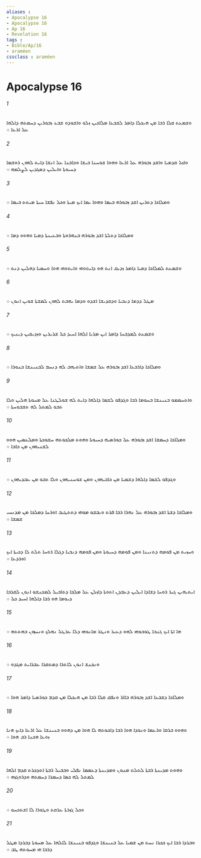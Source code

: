 ```yaml
---
aliases : 
- Apocalypse 16
- Apocalypse 16
- Ap 16
- Revelation 16
tags : 
- Bible/Ap/16
- araméen
cssclass : araméen
---
```


# Apocalypse 16

###### 1
ܘܫܡܥܬ ܩܠܐ ܪܒܐ ܡܢ ܗܝܟܠܐ ܕܐܡܪ ܠܫܒܥܐ ܡܠܐܟܝܢ ܙܠܘ ܘܐܫܘܕܘ ܫܒܥ ܙܒܘܪܝܢ ܕܚܡܬܗ ܕܐܠܗܐ ܥܠ ܐܪܥܐ ܀
###### 2
ܘܐܙܠ ܩܕܡܝܐ ܘܐܫܕ ܙܒܘܪܗ ܥܠ ܐܪܥܐ ܘܗܘܐ ܫܘܚܢܐ ܒܝܫܐ ܘܟܐܒܢܐ ܥܠ ܐܢܫܐ ܕܐܝܬ ܠܗܘܢ ܪܘܫܡܐ ܕܚܝܘܬܐ ܘܐܝܠܝܢ ܕܤܓܕܝܢ ܠܨܠܡܗ ܀
###### 3
ܘܡܠܐܟܐ ܕܬܪܝܢ ܐܫܕ ܙܒܘܪܗ ܒܝܡܐ ܘܗܘܐ ܝܡܐ ܐܝܟ ܡܝܬܐ ܘܟܠ ܢܦܫܐ ܚܝܬܐ ܡܝܬܬ ܒܝܡܐ ܀
###### 4
ܘܡܠܐܟܐ ܕܬܠܬܐ ܐܫܕ ܙܒܘܪܗ ܒܢܗܪܘܬܐ ܘܒܥܝܢܬܐ ܕܡܝܐ ܘܗܘܘ ܕܡܐ ܀
###### 5
ܘܫܡܥܬ ܠܡܠܐܟܐ ܕܡܝܐ ܕܐܡܪ ܙܕܝܩ ܐܢܬ ܗܘ ܕܐܝܬܘܗܝ ܘܐܝܬܘܗܝ ܗܘܐ ܘܚܤܝܐ ܕܗܠܝܢ ܕܢܬ ܀
###### 6
ܡܛܠ ܕܕܡܐ ܕܢܒܝܐ ܘܕܩܕܝܫܐ ܐܫܕܘ ܘܕܡܐ ܝܗܒܬ ܠܗܘܢ ܠܡܫܬܐ ܫܘܝܢ ܐܢܘܢ ܀
###### 7
ܘܫܡܥܬ ܠܡܕܒܚܐ ܕܐܡܪ ܐܝܢ ܡܪܝܐ ܐܠܗܐ ܐܚܝܕ ܟܠ ܫܪܝܪܝܢ ܘܙܕܝܩܝܢ ܕܝܢܝܟ ܀
###### 8
ܘܡܠܐܟܐ ܕܐܪܒܥܐ ܐܫܕ ܙܒܘܪܗ ܥܠ ܫܡܫܐ ܘܐܬܝܗܒ ܠܗ ܕܢܚܡ ܠܒܢܝܢܫܐ ܒܢܘܪܐ ܀
###### 9
ܘܐܬܚܡܡܘ ܒܢܝܢܫܐ ܒܚܘܡܐ ܪܒܐ ܘܓܕܦܘ ܠܫܡܐ ܕܐܠܗܐ ܕܐܝܬ ܠܗ ܫܘܠܛܢܐ ܥܠ ܡܚܘܬܐ ܗܠܝܢ ܘܠܐ ܬܒܘ ܠܡܬܠ ܠܗ ܬܫܒܘܚܬܐ ܀
###### 10
ܘܡܠܐܟܐ ܕܚܡܫܐ ܐܫܕ ܙܒܘܪܗ ܥܠ ܟܘܪܤܝܗ ܕܚܝܘܬܐ ܘܗܘܬ ܡܠܟܘܬܗ ܚܫܘܟܬܐ ܘܡܠܥܤܝܢ ܗܘܘ ܠܫܢܝܗܘܢ ܡܢ ܟܐܒܐ ܀
###### 11
ܘܓܕܦܘ ܠܫܡܐ ܕܐܠܗܐ ܕܫܡܝܐ ܡܢ ܟܐܒܝܗܘܢ ܘܡܢ ܫܘܚܢܝܗܘܢ ܘܠܐ ܬܒܘ ܡܢ ܥܒܕܝܗܘܢ ܀
###### 12
ܘܡܠܐܟܐ ܕܫܬܐ ܐܫܕ ܙܒܘܪܗ ܥܠ ܢܗܪܐ ܪܒܐ ܦܪܬ ܘܝܒܫܘ ܡܘܗܝ ܕܬܬܛܝܒ ܐܘܪܚܐ ܕܡܠܟܐ ܡܢ ܡܕܢܚܝ ܫܡܫܐ ܀
###### 13
ܘܚܙܝܬ ܡܢ ܦܘܡܗ ܕܬܢܝܢܐ ܘܡܢ ܦܘܡܗ ܕܚܝܘܬܐ ܘܡܢ ܦܘܡܗ ܕܢܒܝܐ ܕܓܠܐ ܪܘܚܐ ܬܠܬ ܠܐ ܕܟܝܬܐ ܐܝܟ ܐܘܪܕܥܐ ܀
###### 14
ܐܝܬܝܗܝܢ ܓܝܪ ܪܘܚܐ ܕܫܐܕܐ ܐܝܠܝܢ ܕܥܒܕܢ ܐܬܘܬܐ ܕܐܙܠܢ ܥܠ ܡܠܟܐ ܕܬܐܒܝܠ ܠܡܟܢܫܘ ܐܢܘܢ ܠܩܪܒܐ ܕܝܘܡܐ ܗܘ ܪܒܐ ܕܐܠܗܐ ܐܚܝܕ ܟܠ ܀
###### 15
ܗܐ ܐܬܐ ܐܝܟ ܓܢܒܐ ܛܘܒܘܗܝ ܠܗܘ ܕܥܝܪ ܘܢܛܪ ܡܐܢܘܗܝ ܕܠܐ ܥܪܛܠ ܢܗܠܟ ܘܢܚܙܘܢ ܒܗܬܬܗ ܀
###### 16
ܘܢܟܢܫ ܐܢܘܢ ܠܐܬܪܐ ܕܡܬܩܪܐ ܥܒܪܐܝܬ ܡܓܕܘ ܀
###### 17
ܘܡܠܐܟܐ ܕܫܒܥܐ ܐܫܕ ܙܒܘܪܗ ܒܐܐܪ ܘܢܦܩ ܩܠܐ ܪܒܐ ܡܢ ܗܝܟܠܐ ܡܢ ܩܕܡ ܟܘܪܤܝܐ ܕܐܡܪ ܗܘܐ ܀
###### 18
ܘܗܘܘ ܒܪܩܐ ܘܪܥܡܐ ܘܢܘܕܐ ܗܘܐ ܪܒܐ ܕܐܟܘܬܗ ܠܐ ܗܘܐ ܡܢ ܕܗܘܘ ܒܢܝܢܫܐ ܥܠ ܐܪܥܐ ܕܐܝܟ ܗܢܐ ܙܘܥܐ ܗܟܢܐ ܪܒ ܗܘܐ ܀
###### 19
ܘܗܘܬ ܡܕܝܢܬܐ ܪܒܬܐ ܠܬܠܬ ܡܢܘܢ ܘܡܕܝܢܬܐ ܕܥܡܡܐ ܢܦܠܝ ܘܒܒܝܠ ܪܒܬܐ ܐܬܕܟܪܬ ܩܕܡ ܐܠܗܐ ܠܡܬܠ ܠܗ ܟܤܐ ܕܚܡܪܐ ܕܚܡܬܗ ܘܕܪܘܓܙܗ ܀
###### 20
ܘܟܠ ܓܙܪܬܐ ܥܪܩܬ ܘܛܘܪܐ ܠܐ ܐܫܬܟܚܘ ܀
###### 21
ܘܒܪܕܐ ܪܒܐ ܐܝܟ ܟܟܪܐ ܢܚܬ ܡܢ ܫܡܝܐ ܥܠ ܒܢܝܢܫܐ ܘܓܕܦܘ ܒܢܝܢܫܐ ܠܐܠܗܐ ܥܠ ܡܚܘܬܐ ܕܒܪܕܐ ܡܛܠ ܕܪܒܐ ܗܝ ܡܚܘܬܗ ܛܒ ܀
